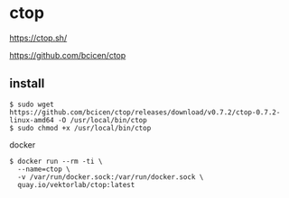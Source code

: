 # ctop

https://ctop.sh/

https://github.com/bcicen/ctop

install
--

```console
$ sudo wget https://github.com/bcicen/ctop/releases/download/v0.7.2/ctop-0.7.2-linux-amd64 -O /usr/local/bin/ctop
$ sudo chmod +x /usr/local/bin/ctop
```

docker

```console
$ docker run --rm -ti \
  --name=ctop \
  -v /var/run/docker.sock:/var/run/docker.sock \
  quay.io/vektorlab/ctop:latest
```
